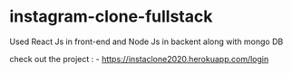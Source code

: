 # instagram-clone-fullstack

Used React Js in front-end and Node Js in backent along with mongo DB

check out the project : - https://instaclone2020.herokuapp.com/login
